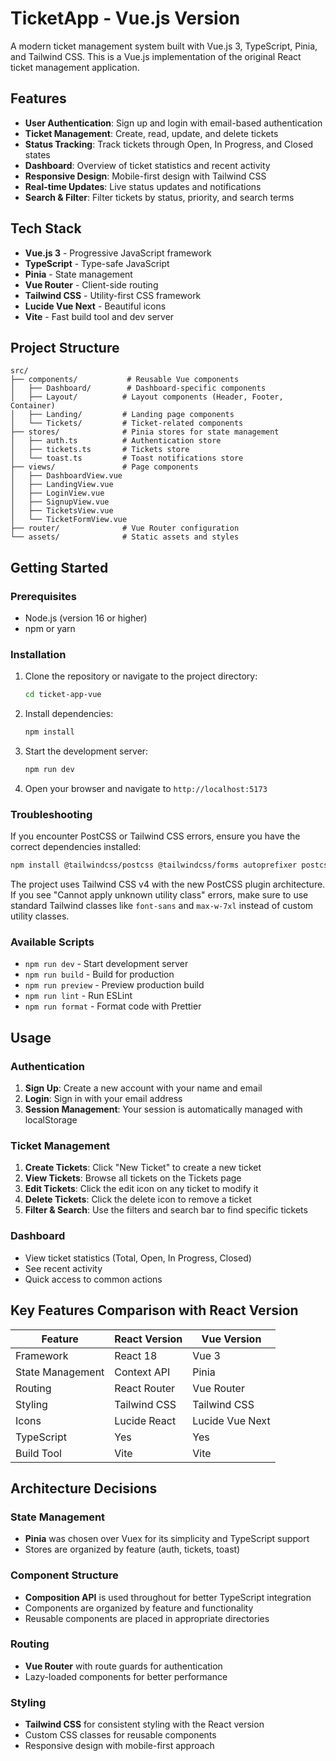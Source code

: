 # TicketApp - Vue.js Version

A modern ticket management system built with Vue.js 3, TypeScript, Pinia, and Tailwind CSS. This is a Vue.js implementation of the original React ticket management application.

## Features

- **User Authentication**: Sign up and login with email-based authentication
- **Ticket Management**: Create, read, update, and delete tickets
- **Status Tracking**: Track tickets through Open, In Progress, and Closed states
- **Dashboard**: Overview of ticket statistics and recent activity
- **Responsive Design**: Mobile-first design with Tailwind CSS
- **Real-time Updates**: Live status updates and notifications
- **Search & Filter**: Filter tickets by status, priority, and search terms

## Tech Stack

- **Vue.js 3** - Progressive JavaScript framework
- **TypeScript** - Type-safe JavaScript
- **Pinia** - State management
- **Vue Router** - Client-side routing
- **Tailwind CSS** - Utility-first CSS framework
- **Lucide Vue Next** - Beautiful icons
- **Vite** - Fast build tool and dev server

## Project Structure

```
src/
├── components/           # Reusable Vue components
│   ├── Dashboard/        # Dashboard-specific components
│   ├── Layout/          # Layout components (Header, Footer, Container)
│   ├── Landing/         # Landing page components
│   └── Tickets/         # Ticket-related components
├── stores/              # Pinia stores for state management
│   ├── auth.ts          # Authentication store
│   ├── tickets.ts       # Tickets store
│   └── toast.ts         # Toast notifications store
├── views/               # Page components
│   ├── DashboardView.vue
│   ├── LandingView.vue
│   ├── LoginView.vue
│   ├── SignupView.vue
│   ├── TicketsView.vue
│   └── TicketFormView.vue
├── router/              # Vue Router configuration
└── assets/              # Static assets and styles
```

## Getting Started

### Prerequisites

- Node.js (version 16 or higher)
- npm or yarn

### Installation

1. Clone the repository or navigate to the project directory:

   ```bash
   cd ticket-app-vue
   ```

2. Install dependencies:

   ```bash
   npm install
   ```

3. Start the development server:

   ```bash
   npm run dev
   ```

4. Open your browser and navigate to `http://localhost:5173`

### Troubleshooting

If you encounter PostCSS or Tailwind CSS errors, ensure you have the correct dependencies installed:

```bash
npm install @tailwindcss/postcss @tailwindcss/forms autoprefixer postcss tailwindcss
```

The project uses Tailwind CSS v4 with the new PostCSS plugin architecture. If you see "Cannot apply unknown utility class" errors, make sure to use standard Tailwind classes like `font-sans` and `max-w-7xl` instead of custom utility classes.

### Available Scripts

- `npm run dev` - Start development server
- `npm run build` - Build for production
- `npm run preview` - Preview production build
- `npm run lint` - Run ESLint
- `npm run format` - Format code with Prettier

## Usage

### Authentication

1. **Sign Up**: Create a new account with your name and email
2. **Login**: Sign in with your email address
3. **Session Management**: Your session is automatically managed with localStorage

### Ticket Management

1. **Create Tickets**: Click "New Ticket" to create a new ticket
2. **View Tickets**: Browse all tickets on the Tickets page
3. **Edit Tickets**: Click the edit icon on any ticket to modify it
4. **Delete Tickets**: Click the delete icon to remove a ticket
5. **Filter & Search**: Use the filters and search bar to find specific tickets

### Dashboard

- View ticket statistics (Total, Open, In Progress, Closed)
- See recent activity
- Quick access to common actions

## Key Features Comparison with React Version

| Feature          | React Version | Vue Version     |
| ---------------- | ------------- | --------------- |
| Framework        | React 18      | Vue 3           |
| State Management | Context API   | Pinia           |
| Routing          | React Router  | Vue Router      |
| Styling          | Tailwind CSS  | Tailwind CSS    |
| Icons            | Lucide React  | Lucide Vue Next |
| TypeScript       | Yes           | Yes             |
| Build Tool       | Vite          | Vite            |

## Architecture Decisions

### State Management

- **Pinia** was chosen over Vuex for its simplicity and TypeScript support
- Stores are organized by feature (auth, tickets, toast)

### Component Structure

- **Composition API** is used throughout for better TypeScript integration
- Components are organized by feature and functionality
- Reusable components are placed in appropriate directories

### Routing

- **Vue Router** with route guards for authentication
- Lazy-loaded components for better performance

### Styling

- **Tailwind CSS** for consistent styling with the React version
- Custom CSS classes for reusable components
- Responsive design with mobile-first approach
